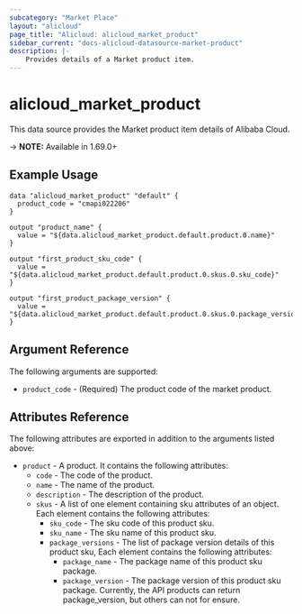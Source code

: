 ```yaml
---
subcategory: "Market Place"
layout: "alicloud"
page_title: "Alicloud: alicloud_market_product"
sidebar_current: "docs-alicloud-datasource-market-product"
description: |-
    Provides details of a Market product item.
---
```


# alicloud\_market\_product

This data source provides the Market product item details of Alibaba Cloud.

-> **NOTE:** Available in 1.69.0+

## Example Usage

```
data "alicloud_market_product" "default" {
  product_code = "cmapi022206"
}

output "product_name" {
  value = "${data.alicloud_market_product.default.product.0.name}"
}

output "first_product_sku_code" {
  value = "${data.alicloud_market_product.default.product.0.skus.0.sku_code}"
}

output "first_product_package_version" {
  value = "${data.alicloud_market_product.default.product.0.skus.0.package_versions.0.package_version}"
}
```

## Argument Reference

The following arguments are supported:

* `product_code` - (Required) The product code of the market product.

## Attributes Reference

The following attributes are exported in addition to the arguments listed above:

* `product` - A product. It contains the following attributes:
  * `code` - The code of the product.
  * `name` - The name of the product.
  * `description` - The description of the product.
  * `skus` - A list of one element containing sku attributes of an object. Each element contains the following attributes:
    * `sku_code` - The sku code of this product sku.
    * `sku_name` - The sku name of this product sku.
    * `package_versions` - The list of package version details of this product sku, Each element contains the following attributes:
      * `package_name` - The package name of this product sku package.
      * `package_version` - The package version of this product sku package. Currently, the API products can return package_version, but others can not for ensure.

 